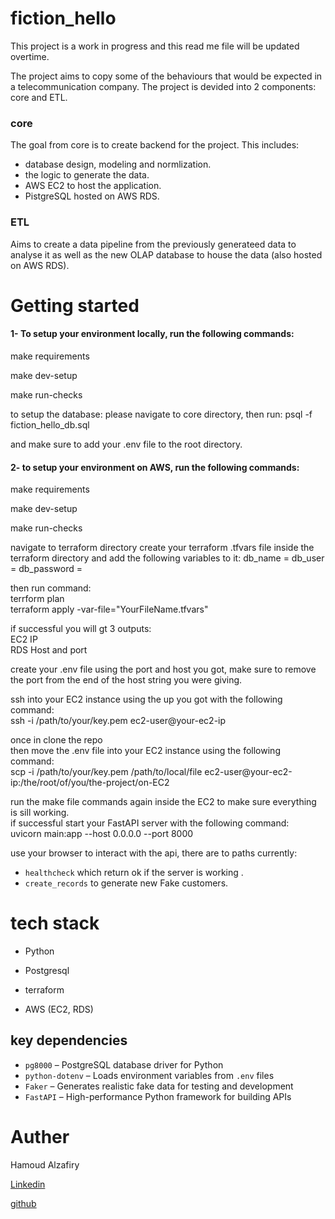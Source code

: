 
# fiction_hello
This project is a work in progress and this read me file will be updated overtime.

The project aims to copy some of the behaviours that would be expected in a telecommunication company. The project is devided into 2 components: core and ETL.
### core
The goal from core is to create backend for the project. This includes:
* database design, modeling and normlization. 
* the logic to generate the data.
* AWS EC2 to host the application.
* PistgreSQL hosted on AWS RDS.

### ETL
Aims to create a data pipeline from the previously generateed data to analyse it as well as the new OLAP database to house the data (also hosted on AWS RDS). 


# Getting started
#### 1- To setup your environment locally, run the following commands:

make requirements

make dev-setup

make run-checks

to setup the database:
please navigate to core directory, then run: 
psql -f fiction_hello_db.sql

and make sure to add your .env file to the root directory.

#### 2- to setup your environment on AWS, run the following commands:
make requirements

make dev-setup

make run-checks

navigate to terraform directory
create your terraform .tfvars file inside the terraform directory and add the following variables to it:
db_name     = 
db_user     = 
db_password = 

then run command:<br>
terrform plan<br>
terraform apply -var-file="YourFileName.tfvars"

if successful you will gt 3 outputs:<br>
EC2 IP<br>
RDS Host and port

create your .env file using the port and host you got, make sure to remove the port from the end of the host string you were giving.

ssh into your EC2 instance using the up you got with the following command:<br>
ssh -i /path/to/your/key.pem ec2-user@your-ec2-ip

once in clone the repo<br>
then move the .env file into your EC2 instance using the following command:<br>
scp -i /path/to/your/key.pem /path/to/local/file ec2-user@your-ec2-ip:/the/root/of/you/the-project/on-EC2

run the make file commands again inside the EC2 to make sure everything is sill working.<br>
if successful start your FastAPI server with the following command:<br>
uvicorn main:app --host 0.0.0.0 --port 8000

use your browser to interact with the api, there are to paths currently:
- `healthcheck` which return ok if the server is working .
- `create_records` to generate new Fake customers.



# tech stack
- Python

- Postgresql

- terraform

- AWS (EC2, RDS)

## key dependencies

- `pg8000` – PostgreSQL database driver for Python  
- `python-dotenv` – Loads environment variables from `.env` files  
- `Faker` – Generates realistic fake data for testing and development 
- `FastAPI` – High-performance Python framework for building APIs 


# Auther
Hamoud Alzafiry

[Linkedin](www.linkedin.com/in/hamoud-alzafiry-613135357)

[github](https://github.com/Hamoud9876)
